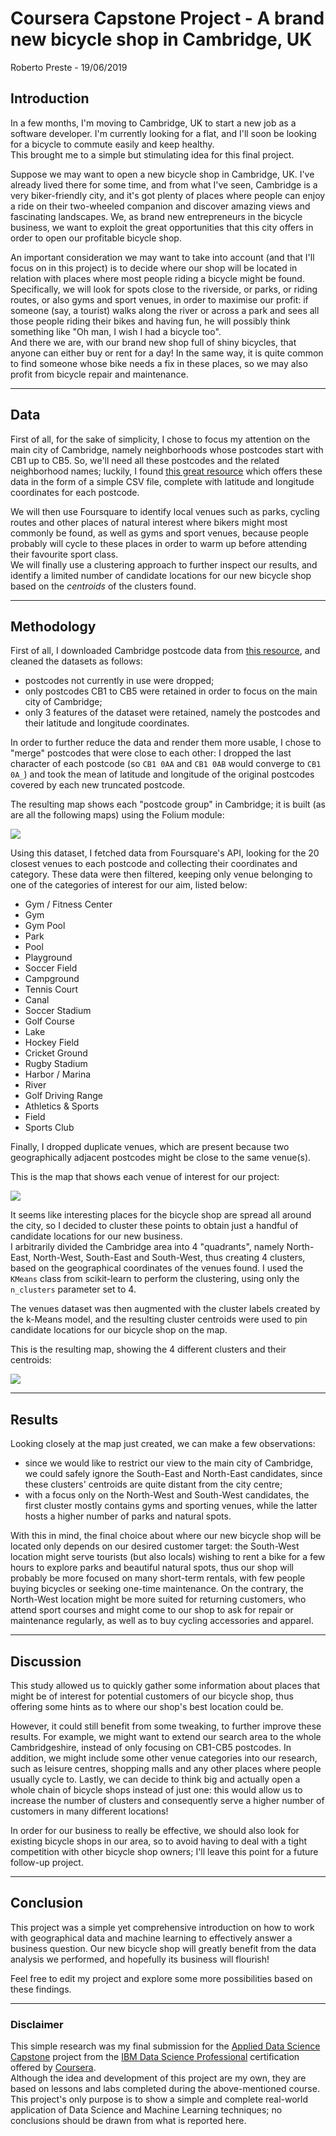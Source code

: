 # Coursera Capstone Project - A brand new bicycle shop in Cambridge, UK  
Roberto Preste - 19/06/2019  

## Introduction  

In a few months, I'm moving to Cambridge, UK to start a new job as a software developer. I'm currently looking for a flat, and I'll soon be looking for a bicycle to commute easily and keep healthy.  
This brought me to a simple but stimulating idea for this final project.  

Suppose we may want to open a new bicycle shop in Cambridge, UK. I've already lived there for some time, and from what I've seen, Cambridge is a very biker-friendly city, and it's got plenty of places where people can enjoy a ride on their two-wheeled companion and discover amazing views and fascinating landscapes. We, as brand new entrepreneurs in the bicycle business, we want to exploit the great opportunities that this city offers in order to open our profitable bicycle shop.  

An important consideration we may want to take into account (and that I'll focus on in this project) is to decide where our shop will be located in relation with places where most people riding a bicycle might be found. Specifically, we will look for spots close to the riverside, or parks, or riding routes, or also gyms and sport venues, in order to maximise our profit: if someone (say, a tourist) walks along the river or across a park and sees all those people riding their bikes and having fun, he will possibly think something like "Oh man, I wish I had a bicycle too".  
And there we are, with our brand new shop full of shiny bicycles, that anyone can either buy or rent for a day!
In the same way, it is quite common to find someone whose bike needs a fix in these places, so we may also profit from bicycle repair and maintenance.  

___  

## Data  

First of all, for the sake of simplicity, I chose to focus my attention on the main city of Cambridge, namely neighborhoods whose postcodes start with CB1 up to CB5. So, we'll need all these postcodes and the related neighborhood names; luckily, I found [this great resource](https://www.doogal.co.uk/AdministrativeAreas.php?district=E07000008) which offers these data in the form of a simple CSV file, complete with latitude and longitude coordinates for each postcode.  

We will then use Foursquare to identify local venues such as parks, cycling routes and other places of natural interest where bikers might most commonly be found, as well as gyms and sport venues, because people probably will cycle to these places in order to warm up before attending their favourite sport class.  
We will finally use a clustering approach to further inspect our results, and identify a limited number of candidate locations for our new bicycle shop based on the *centroids* of the clusters found.  

___  

## Methodology  

First of all, I downloaded Cambridge postcode data from [this resource](https://www.doogal.co.uk/AdministrativeAreasCSV.ashx?district=E07000008), and cleaned the datasets as follows:  

- postcodes not currently in use were dropped; 
- only postcodes CB1 to CB5 were retained in order to focus on the main city of Cambridge; 
- only 3 features of the dataset were retained, namely the postcodes and their latitude and longitude coordinates. 

In order to further reduce the data and render them more usable, I chose to "merge" postcodes that were close to each other: I dropped the last character of each postcode (so `CB1 0AA` and `CB1 0AB` would converge to `CB1 0A_`) and took the mean of latitude and longitude of the original postcodes covered by each new truncated postcode.  


The resulting map shows each "postcode group" in Cambridge; it is built (as are all the following maps) using the Folium module:  

![](imgs/map1.png)  

Using this dataset, I fetched data from Foursquare's API, looking for the 20 closest venues to each postcode and collecting their coordinates and category. These data were then filtered, keeping only venue belonging to one of the categories of interest for our aim, listed below:  

- Gym / Fitness Center
- Gym
- Gym Pool
- Park
- Pool
- Playground
- Soccer Field
- Campground
- Tennis Court
- Canal
- Soccer Stadium
- Golf Course
- Lake
- Hockey Field
- Cricket Ground
- Rugby Stadium
- Harbor / Marina
- River
- Golf Driving Range
- Athletics & Sports
- Field
- Sports Club

Finally, I dropped duplicate venues, which are present because two geographically adjacent postcodes might be close to the same venue(s).  

This is the map that shows each venue of interest for our project:  

![](imgs/map2.png)  

It seems like interesting places for the bicycle shop are spread all around the city, so I decided to cluster these points to obtain just a handful of candidate locations for our new business.  
I arbitrarily divided the Cambridge area into 4 "quadrants", namely North-East, North-West, South-East and South-West, thus creating 4 clusters, based on the geographical coordinates of the venues found. 
I used the `KMeans` class from scikit-learn to perform the clustering, using only the `n_clusters` parameter set to 4.  

The venues dataset was then augmented with the cluster labels created by the k-Means model, and the resulting cluster centroids were used to pin candidate locations for our bicycle shop on the map.  

This is the resulting map, showing the 4 different clusters and their centroids:  

![](imgs/map3.png)  

___  

## Results  

Looking closely at the map just created, we can make a few observations:  

- since we would like to restrict our view to the main city of Cambridge, we could safely ignore the South-East and North-East candidates, since these clusters' centroids are quite distant from the city centre; 
- with a focus only on the North-West and South-West candidates, the first cluster mostly contains gyms and sporting venues, while the latter hosts a higher number of parks and natural spots. 

With this in mind, the final choice about where our new bicycle shop will be located only depends on our desired customer target: the South-West location might serve tourists (but also locals) wishing to rent a bike for a few hours to explore parks and beautiful natural spots, thus our shop will probably be more focused on many short-term rentals, with few people buying bicycles or seeking one-time maintenance. On the contrary, the North-West location might be more suited for returning customers, who attend sport courses and might come to our shop to ask for repair or maintenance regularly, as well as to buy cycling accessories and apparel.  

___ 

## Discussion  

This study allowed us to quickly gather some information about places that might be of interest for potential customers of our bicycle shop, thus offering some hints as to where our shop's best location could be.  

However, it could still benefit from some tweaking, to further improve these results. For example, we might want to extend our search area to the whole Cambridgeshire, instead of only focusing on CB1-CB5 postcodes. In addition, we might include some other venue categories into our research, such as leisure centres, shopping malls and any other places where people usually cycle to. Lastly, we can decide to think big and actually open a whole chain of bicycle shops instead of just one: this would allow us to increase the number of clusters and consequently serve a higher number of customers in many different locations!  

In order for our business to really be effective, we should also look for existing bicycle shops in our area, so to avoid having to deal with a tight competition with other bicycle shop owners; I'll leave this point for a future follow-up project.  

___ 

## Conclusion  

This project was a simple yet comprehensive introduction on how to work with geographical data and machine learning to effectively answer a business question. Our new bicycle shop will greatly benefit from the data analysis we performed, and hopefully its business will flourish!  

Feel free to edit my project and explore some more possibilities based on these findings.  

___ 

### Disclaimer  

This simple research was my final submission for the [Applied Data Science Capstone](https://www.coursera.org/learn/applied-data-science-capstone/) project from the [IBM Data Science Professional](https://www.coursera.org/specializations/ibm-data-science-professional-certificate) certification offered by [Coursera](https://www.coursera.org).  
Although the idea and development of this project are my own, they are based on lessons and labs completed during the above-mentioned course. This project's only purpose is to show a simple and complete real-world application of Data Science and Machine Learning techniques; no conclusions should be drawn from what is reported here.  

